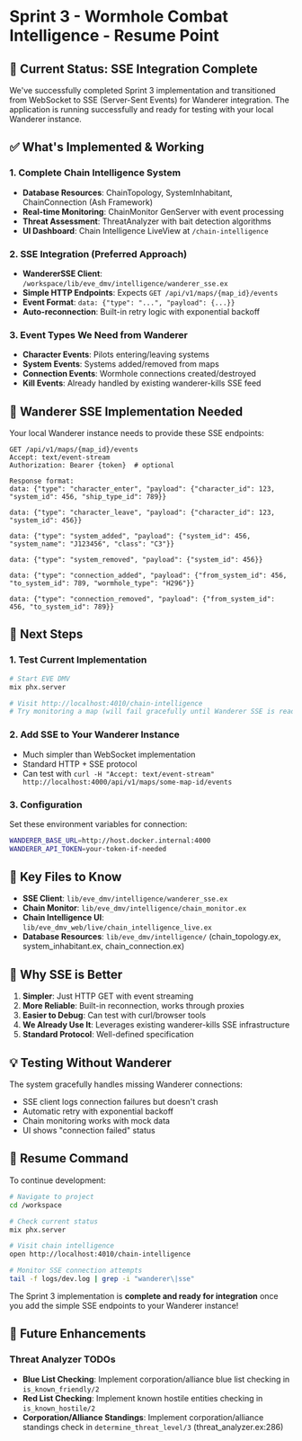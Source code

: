 # Sprint 3 - Wormhole Combat Intelligence - Resume Point

## 🎯 Current Status: SSE Integration Complete

We've successfully completed Sprint 3 implementation and transitioned from WebSocket to SSE (Server-Sent Events) for Wanderer integration. The application is running successfully and ready for testing with your local Wanderer instance.

## ✅ What's Implemented & Working

### 1. **Complete Chain Intelligence System**
- **Database Resources**: ChainTopology, SystemInhabitant, ChainConnection (Ash Framework)
- **Real-time Monitoring**: ChainMonitor GenServer with event processing
- **Threat Assessment**: ThreatAnalyzer with bait detection algorithms
- **UI Dashboard**: Chain Intelligence LiveView at `/chain-intelligence`

### 2. **SSE Integration (Preferred Approach)**
- **WandererSSE Client**: `/workspace/lib/eve_dmv/intelligence/wanderer_sse.ex`
- **Simple HTTP Endpoints**: Expects `GET /api/v1/maps/{map_id}/events`
- **Event Format**: `data: {"type": "...", "payload": {...}}`
- **Auto-reconnection**: Built-in retry logic with exponential backoff

### 3. **Event Types We Need from Wanderer**
- **Character Events**: Pilots entering/leaving systems
- **System Events**: Systems added/removed from maps
- **Connection Events**: Wormhole connections created/destroyed
- **Kill Events**: Already handled by existing wanderer-kills SSE feed

## 🔧 Wanderer SSE Implementation Needed

Your local Wanderer instance needs to provide these SSE endpoints:

```
GET /api/v1/maps/{map_id}/events
Accept: text/event-stream
Authorization: Bearer {token}  # optional

Response format:
data: {"type": "character_enter", "payload": {"character_id": 123, "system_id": 456, "ship_type_id": 789}}

data: {"type": "character_leave", "payload": {"character_id": 123, "system_id": 456}}

data: {"type": "system_added", "payload": {"system_id": 456, "system_name": "J123456", "class": "C3"}}

data: {"type": "system_removed", "payload": {"system_id": 456}}

data: {"type": "connection_added", "payload": {"from_system_id": 456, "to_system_id": 789, "wormhole_type": "H296"}}

data: {"type": "connection_removed", "payload": {"from_system_id": 456, "to_system_id": 789}}
```

## 🚀 Next Steps

### 1. **Test Current Implementation**
```bash
# Start EVE DMV
mix phx.server

# Visit http://localhost:4010/chain-intelligence
# Try monitoring a map (will fail gracefully until Wanderer SSE is ready)
```

### 2. **Add SSE to Your Wanderer Instance**
- Much simpler than WebSocket implementation
- Standard HTTP + SSE protocol
- Can test with `curl -H "Accept: text/event-stream" http://localhost:4000/api/v1/maps/some-map-id/events`

### 3. **Configuration**
Set these environment variables for connection:
```bash
WANDERER_BASE_URL=http://host.docker.internal:4000
WANDERER_API_TOKEN=your-token-if-needed
```

## 📁 Key Files to Know

- **SSE Client**: `lib/eve_dmv/intelligence/wanderer_sse.ex`
- **Chain Monitor**: `lib/eve_dmv/intelligence/chain_monitor.ex`
- **Chain Intelligence UI**: `lib/eve_dmv_web/live/chain_intelligence_live.ex`
- **Database Resources**: `lib/eve_dmv/intelligence/` (chain_topology.ex, system_inhabitant.ex, chain_connection.ex)

## 🎯 Why SSE is Better

1. **Simpler**: Just HTTP GET with event streaming
2. **More Reliable**: Built-in reconnection, works through proxies
3. **Easier to Debug**: Can test with curl/browser tools
4. **We Already Use It**: Leverages existing wanderer-kills SSE infrastructure
5. **Standard Protocol**: Well-defined specification

## 💡 Testing Without Wanderer

The system gracefully handles missing Wanderer connections:
- SSE client logs connection failures but doesn't crash
- Automatic retry with exponential backoff
- Chain monitoring works with mock data
- UI shows "connection failed" status

## 🔄 Resume Command

To continue development:
```bash
# Navigate to project
cd /workspace

# Check current status  
mix phx.server

# Visit chain intelligence
open http://localhost:4010/chain-intelligence

# Monitor SSE connection attempts
tail -f logs/dev.log | grep -i "wanderer\|sse"
```

The Sprint 3 implementation is **complete and ready for integration** once you add the simple SSE endpoints to your Wanderer instance!

## 📝 Future Enhancements

### Threat Analyzer TODOs
- **Blue List Checking**: Implement corporation/alliance blue list checking in `is_known_friendly/2`
- **Red List Checking**: Implement known hostile entities checking in `is_known_hostile/2`
- **Corporation/Alliance Standings**: Implement corporation/alliance standings check in `determine_threat_level/3` (threat_analyzer.ex:286)